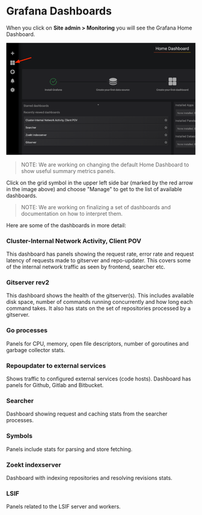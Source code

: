 # Grafana Dashboards

When you click on **Site admin > Monitoring** you will see the Grafana Home Dashboard.

![Home Dashboard](img/homeDashboard.png)

> NOTE: We are working on changing the default Home Dashboard to show useful summary metrics panels.

Click on the grid symbol in the upper left side bar (marked by the red arrow in the image above) and choose "Manage" to
get to the list of available dashboards.

> NOTE: We are working on finalizing a set of dashboards and documentation on how to interpret them.

Here are some of the dashboards in more detail:

### Cluster-Internal Network Activity, Client POV

This dashboard has panels showing the request rate, error rate and request latency of requests made to gitserver and
repo-updater. This covers some of the internal network traffic as seen by frontend, searcher etc.

### Gitserver rev2

This dashboard shows the health of the gitserver(s). This includes available disk space, number of commands running concurrently
and how long each command takes. It also has stats on the set of repositories processed by a gitserver.

### Go processes

Panels for CPU, memory, open file descriptors, number of goroutines and garbage collector stats.

### Repoupdater to external services

Shows traffic to configured external services (code hosts). Dashboard has panels for Github, Gitlab and Bitbucket.

### Searcher

Dashboard showing request and caching stats from the searcher processes. 

### Symbols

Panels include stats for parsing and store fetching.

### Zoekt indexserver

Dashboard with indexing repositories and resolving revisions stats.

### LSIF

Panels related to the LSIF server and workers.
